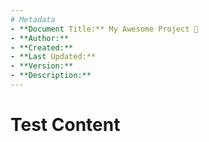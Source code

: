 ```yaml
---
# Metadata
- **Document Title:** My Awesome Project 🚀
- **Author:**
- **Created:**
- **Last Updated:**
- **Version:**
- **Description:**
---
```

# Test Content